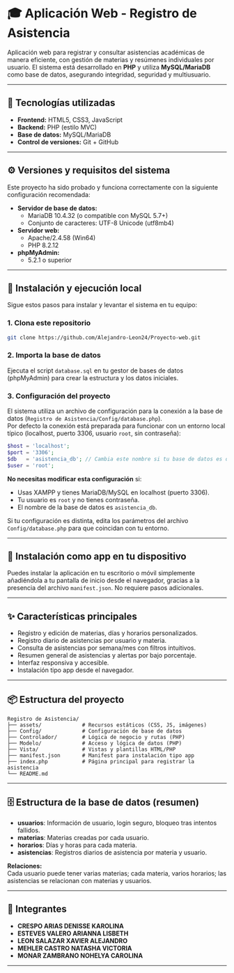 # 🎓 Aplicación Web - Registro de Asistencia

Aplicación web para registrar y consultar asistencias académicas de manera eficiente, con gestión de materias y resúmenes individuales por usuario. El sistema está desarrollado en **PHP** y utiliza **MySQL/MariaDB** como base de datos, asegurando integridad, seguridad y multiusuario.

---


## 🧩 Tecnologías utilizadas

- **Frontend:** HTML5, CSS3, JavaScript
- **Backend:** PHP (estilo MVC)
- **Base de datos:** MySQL/MariaDB
- **Control de versiones:** Git + GitHub

---

## ⚙️ Versiones y requisitos del sistema

Este proyecto ha sido probado y funciona correctamente con la siguiente configuración recomendada:

- **Servidor de base de datos:**  
  - MariaDB 10.4.32 (o compatible con MySQL 5.7+)
  - Conjunto de caracteres: UTF-8 Unicode (utf8mb4)
- **Servidor web:**  
  - Apache/2.4.58 (Win64)  
  - PHP 8.2.12
- **phpMyAdmin:**  
  - 5.2.1 o superior

---

## 🔧 Instalación y ejecución local

Sigue estos pasos para instalar y levantar el sistema en tu equipo:

### 1. Clona este repositorio

```bash
git clone https://github.com/Alejandro-Leon24/Proyecto-web.git
```

### 2. Importa la base de datos

Ejecuta el script `database.sql` en tu gestor de bases de datos (phpMyAdmin) para crear la estructura y los datos iniciales.

### 3. Configuración del proyecto

El sistema utiliza un archivo de configuración para la conexión a la base de datos (`Registro de Asistencia/Config/database.php`).  
Por defecto la conexión está preparada para funcionar con un entorno local típico (localhost, puerto 3306, usuario `root`, sin contraseña):

```php
$host = 'localhost';
$port = '3306';
$db   = 'asistencia_db'; // Cambia este nombre si tu base de datos es diferente
$user = 'root';
```

**No necesitas modificar esta configuración** si:

- Usas XAMPP y tienes MariaDB/MySQL en localhost (puerto 3306).
- Tu usuario es `root` y no tienes contraseña.
- El nombre de la base de datos es `asistencia_db`.

Si tu configuración es distinta, edita los parámetros del archivo `Config/database.php` para que coincidan con tu entorno.

---

## 📱 Instalación como app en tu dispositivo

Puedes instalar la aplicación en tu escritorio o móvil simplemente añadiéndola a tu pantalla de inicio desde el navegador, gracias a la presencia del archivo `manifest.json`. No requiere pasos adicionales.

---

## ✨ Características principales

- Registro y edición de materias, días y horarios personalizados.
- Registro diario de asistencias por usuario y materia.
- Consulta de asistencias por semana/mes con filtros intuitivos.
- Resumen general de asistencias y alertas por bajo porcentaje.
- Interfaz responsiva y accesible.
- Instalación tipo app desde el navegador.

---

## 📦 Estructura del proyecto

```
Registro de Asistencia/
├── assets/             # Recursos estáticos (CSS, JS, imágenes)
├── Config/             # Configuración de base de datos
├── Controlador/        # Lógica de negocio y rutas (PHP)
├── Modelo/             # Acceso y lógica de datos (PHP)
├── Vista/              # Vistas y plantillas HTML/PHP
├── manifest.json       # Manifest para instalación tipo app
├── index.php           # Página principal para registrar la asistencia
└── README.md
```

---

## 🗄️ Estructura de la base de datos (resumen)

- **usuarios**: Información de usuario, login seguro, bloqueo tras intentos fallidos.
- **materias**: Materias creadas por cada usuario.
- **horarios**: Días y horas para cada materia.
- **asistencias**: Registros diarios de asistencia por materia y usuario.

**Relaciones:**  
Cada usuario puede tener varias materias; cada materia, varios horarios; las asistencias se relacionan con materias y usuarios.

---

## 👥 Integrantes

- **CRESPO ARIAS DENISSE KAROLINA**
- **ESTEVES VALERO ARIANNA LISBETH**
- **LEON SALAZAR XAVIER ALEJANDRO**
- **MEHLER CASTRO NATASHA VICTORIA**
- **MONAR ZAMBRANO NOHELYA CAROLINA**

---